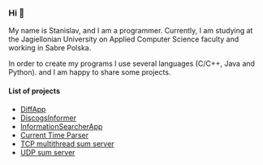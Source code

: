 ### Hi 👋

My name is Stanislav, and I am a programmer.
Currently, I am studying at the Jagiellonian University on Applied Computer Science faculty
and working in Sabre Polska.

In order to create my programs I use several languages (C/C++, Java and Python).
and I am happy to share some projects.

#### List of projects

- [DiffApp](https://github.com/ShockJake/diff-app "DiffApp")
- [DiscogsInformer](https://github.com/ShockJake/Network-Programming-UJ/tree/main/DiscogsReleaseFinder "DiscogsInformer")
- [InformationSearcherApp](https://github.com/ShockJake/InformationSearcherApp "InformationSearcherApp")
- [Current Time Parser](https://github.com/ShockJake/Network-Programming-UJ/tree/main/CurrentTime "Current Time Parser")
- [TCP multithread sum server](https://github.com/ShockJake/Network-Programming-UJ/tree/main/tcp-sumserver "TCP Sum server")
- [UDP sum server](https://github.com/ShockJake/Network-Programming-UJ/tree/main/udp_sumserver "UDP Sum server")

<!---
ShockJake/ShockJake is a ✨ special ✨ repository because its `README.md` (this file) appears on your GitHub profile.
You can click the Preview link to take a look at your changes.
--->
